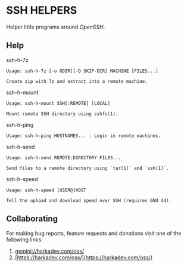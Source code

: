 # SSH HELPERS

Helper little programs around *OpenSSH*.

## Help

ssh-h-7z

    Usage: ssh-h-7z [-o ODIR][-D SKIP-DIR] MACHINE [FILES...]
    
    Create zip with 7z and extract into a remote machine.

ssh-h-mount

    Usage: ssh-h-mount SSH[:REMOTE] [LOCAL]
    
    Mount remote SSH directory using sshfs(1).

ssh-h-ping

    Usage: ssh-h-ping HOSTNAMES... : Login in remote machines.

ssh-h-send

    Usage: ssh-h-send REMOTE:DIRECTORY FILES...
    
    Send files to a remote directory using `tar(1)` and `ssh(1)`.

ssh-h-speed

    Usage: ssh-h-speed [USER@]HOST
    
    Tell the upload and download speed over SSH (requires GNU dd).

## Collaborating

For making bug reports, feature requests and donations visit
one of the following links:

1. [gemini://harkadev.com/oss/](gemini://harkadev.com/oss/)
2. [https://harkadev.com/oss/](https://harkadev.com/oss/)

